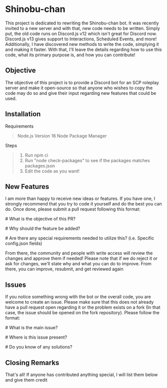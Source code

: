 # Shinobu-chan #
This project is dedicated to rewriting the Shinobu-chan bot. It was recently invited to a new server and with that, new code needs to be written. Simply put, the old code runs on Discord.js v12 which isn't great for Discord now. Discord.js v13 gives support to Interactions, Scheduled Events, and more! Additionally, I have discovered new methods to write the code, simplying it and making it faster. With that, I'll leave the details regarding how to use this code, what its primary purpose is, and how you can contribute!

## Objective ##
The objective of this project is to provide a Discord bot for an SCP roleplay server and make it open-source so that anyone who wishes to copy the code may do so and give their input regarding new features that could be used.

## Installation ##
Requirements
> Node.js Version 16
> Node Package Manager

Steps
> 1. Run npm ci
> 2. Run "node check-packages" to see if the packages matches packages.json
> 3. Edit the code as you want!

## New Features ##
I am more than happy to receive new ideas or features. If you have one, I strongly recommend that you try to code it yourself and do the best you can do. Once done, please submit a pull request following this format:

\# What is the objective of this PR?

\# Why should the feature be added?

\# Are there any special requirements needed to utilize this? (i.e. Specific config.json fields)

From there, the community and people with write access will review the changes and approve them if needed! Please note that if we do reject it or ask for changes, we'll state why and what you can do to improve. From there, you can improve, resubmit, and get reviewed again

## Issues ##
If you notice something wrong with the bot or the overall code, you are welcome to create an issue. Please make sure that this does not already have a pull request open regarding it or the problem exists on a fork (In that case, the issue should be opened on the fork repository). Please follow the format:

\# What is the main issue?

\# Where is this issue present?

\# Do you know of any solutions?

## Closing Remarks ##
That's all! If anyone has contributed anything special, I will list them below and give them credit